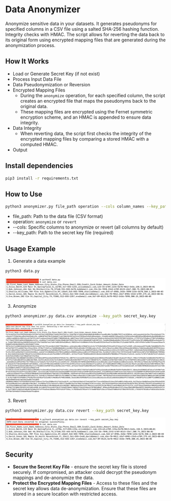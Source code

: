# Data Anonymizer

Anonymize sensitive data in your datasets. It generates pseudonyms for specified columns in a CSV file using a salted SHA-256 hashing function. Integrity checks with HMAC. The script allows for reverting the data back to its original form using encrypted mapping files that are generated during the anonymization process.

## How It Works

- Load or Generate Secret Key (if not exist)
- Process Input Data File
- Data Pseudonymization or Reversion
- Encrypted Mapping Files
  - During the ```anonymize``` operation, for each specified column, the script creates an encrypted file that maps the pseudonyms back to the original data.
  - These mapping files are encrypted using the Fernet symmetric encryption scheme, and an HMAC is appended to ensure data integrity.
- Data Integrity
  - When reverting data, the script first checks the integrity of the encrypted mapping files by comparing a stored HMAC with a computed HMAC.
- Output

## Install dependencies

```bash
pip3 install -r requirements.txt
```

## How to Use

```bash
python3 anonymizer.py file_path operation --cols column_names --key_path secret_key_path
```
- file_path: Path to the data file (CSV format)
- operation: ```anonymize``` or ```revert```
- --cols: Specific columns to anonymize or revert (all columns by default)
- --key_path: Path to the secret key file (required)

## Usage Example

1. Generate a data example

```bash
python3 data.py
```
![data!](data.png)

3. Anonymize

```bash
python3 anonymizer.py data.csv anonymize --key_path secret_key.key
```

![anonymized!](anonymized.png)

3. Revert

```bash
python3 anonymizer.py data.csv revert --key_path secret_key.key
```

![reverted!](reverted.png)

## Security

- **Secure the Secret Key File** - ensure the secret key file is stored securely. If compromised, an attacker could decrypt the pseudonym mappings and de-anonymize the data.
- **Protect the Encrypted Mapping Files** - Access to these files and the secret key allows data de-anonymization. Ensure that these files are stored in a secure location with restricted access.
